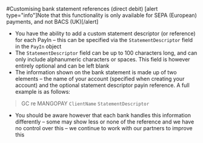 #Customising bank statement references (direct debit)
[alert type="info"]Note that this functionality is only available for SEPA (European) payments, and not BACS (UK)[/alert]
* You have the ability to add a custom statement descriptor (or reference) for each PayIn – this can be specified via the `StatementDescriptor` field in the `PayIn` object
* The `StatementDescriptor` field can be up to 100 characters long, and can only include alphanumeric characters or spaces. This field is however entirely optional and can be left blank
* The information shown on the bank statement is made up of two elements – the name of your account (specified when creating your account) and the optional statement descriptor payin reference. A full example is as follows:
> GC re MANGOPAY `ClientName` `StatementDescriptor`
* You should be aware however that each bank handles this information differently – some may show less or none of the reference and we have no control over this – we continue to work with our partners to improve this